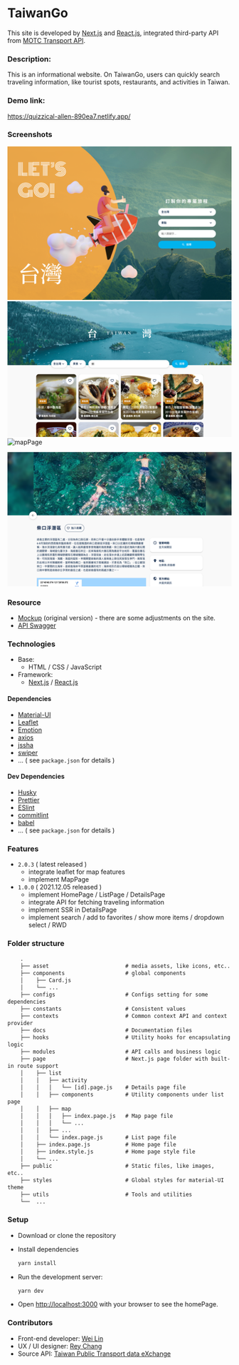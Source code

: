 # TaiwanGo
This site is developed by [Next.js](https://nextjs.org/) and [React.js](https://reactjs.org/), integrated third-party API from [MOTC Transport API](https://ptx.transportdata.tw/MOTC?t=Tourism&v=2).
### Description:
This is an informational website. On TaiwanGo, users can quickly search traveling information, like tourist spots, restaurants, and activities in Taiwan.

### Demo link:
https://quizzical-allen-890ea7.netlify.app/


### Screenshots

![homePage](./docs/homePage.png)
![listPage](./docs/listPage.png)
![mapPage](./docs/mapPage.png)

![detailsPage](./docs/detailsPage.png)

### Resource 
- [Mockup](https://www.figma.com/file/YQ0Q6Gbj8YRVSntbVXcTPy/Week-1-%7C-%E5%8F%B0%E7%81%A3%E6%97%85%E9%81%8A%E6%99%AF%E9%BB%9E%E5%B0%8E%E8%A6%BD?node-id=0%3A1) (original version) - there are some adjustments on the site.
- [API Swagger](https://ptx.transportdata.tw/MOTC?t=Tourism&v=2)
### Technologies 
- Base:  
   - HTML / CSS / JavaScript
- Framework: 
   - [Next.js](https://nextjs.org/) / [React.js](https://reactjs.org/)


#### Dependencies
- [Material-UI](https://mui.com/)
- [Leaflet](https://leafletjs.com/)
- [Emotion](https://emotion.sh/docs/introduction)
- [axios](https://github.com/axios/axios)
- [jssha](https://github.com/Caligatio/jsSHA)
- [swiper](https://swiperjs.com/)
- ... ( see `package.json` for details )

#### Dev Dependencies
- [Husky](https://github.com/typicode/husky)
- [Prettier](https://prettier.io/)
- [ESlint](https://eslint.bootcss.com/)
- [commitlint](https://github.com/conventional-changelog/commitlint)
- [babel](https://babeljs.io/)
- ... ( see `package.json` for details )

### Features
-  `2.0.3` ( latest released )
   - integrate leaflet for map features
   - implement MapPage
 - `1.0.0` ( 2021.12.05 released )
   - implement HomePage / ListPage / DetailsPage
   - integrate API for fetching traveling information
   - implement SSR in DetailsPage
   - implement search / add to favorites / show more items / dropdown select / RWD

### Folder structure
```
    .
    ├── asset                        # media assets, like icons, etc..
    ├── components                   # global components
    │    ├── Card.js             
    │    └── ...             
    ├── configs                      # Configs setting for some dependencies
    ├── constants                    # Consistent values
    ├── contexts                     # Common context API and context provider 
    ├── docs                         # Documentation files 
    ├── hooks                        # Utility hooks for encapsulating logic
    ├── modules                      # API calls and business logic
    ├── page                         # Next.js page folder with built-in route support
    │    ├── list 
    │    │   ├── activity
    │    │   │   └── [id].page.js    # Details page file
    │    │   ├── components          # Utility components under list page
    │    │   ├── map                  
    │    │   │   ├── index.page.js   # Map page file
    │    │   │   └── ...
    │    │   ├── ...                  
    │    │   └── index.page.js       # List page file
    │    ├── index.page.js           # Home page file
    │    ├── index.style.js          # Home page style file
    │    └── ...   
    ├── public                       # Static files, like images, etc..
    ├── styles                       # Global styles for material-UI theme
    ├── utils                        # Tools and utilities
    └──  ...

```
### Setup
- Download or clone the repository
- Install dependencies
  ```bash
  yarn install
  ```
- Run the development server:

  ```bash
  yarn dev
  ```
- Open [http://localhost:3000](http://localhost:3000) with your browser to see the homePage.



### Contributors
- Front-end developer: [Wei Lin](https://github.com/WeiLin18)
- UX / UI designer: [Rey Chang](https://2021.thef2e.com/users/6296427084285739362)
- Source API: [Taiwan Public Transport data eXchange](https://ptx.transportdata.tw/PTX/)



